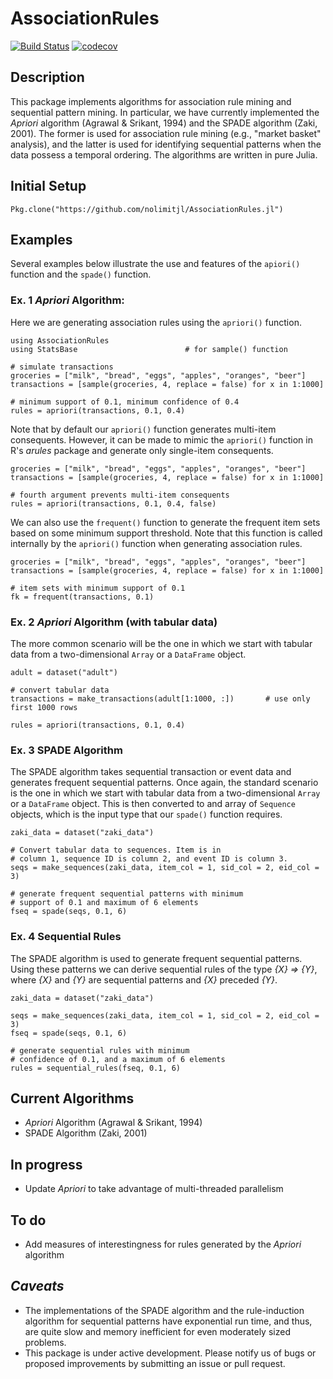 # AssociationRules
[![Build Status](https://travis-ci.org/nolimitjl/AssociationRules.jl.svg?branch=master)](https://travis-ci.org/nolimitjl/AssociationRules.jl)
[![codecov](https://codecov.io/gh/nolimitjl/AssociationRules.jl/branch/master/graph/badge.svg)](https://codecov.io/gh/nolimitjl/AssociationRules.jl)



## Description
This package implements algorithms for association rule mining and sequential pattern mining. In particular, we have currently implemented the _Apriori_ algorithm (Agrawal & Srikant, 1994) and the SPADE algorithm (Zaki, 2001). The former is used for association rule mining (e.g., "market basket" analysis), and the latter is used for identifying sequential patterns when the data possess a temporal ordering. The algorithms are written in pure Julia.




## Initial Setup
```{Julia}
Pkg.clone("https://github.com/nolimitjl/AssociationRules.jl")
```

## Examples
Several examples below illustrate the use and features of the `apiori()` function and the `spade()` function.

### Ex. 1 _Apriori_ Algorithm:
Here we are generating association rules using the `apriori()` function.
```{Julia}
using AssociationRules
using StatsBase                        # for sample() function

# simulate transactions
groceries = ["milk", "bread", "eggs", "apples", "oranges", "beer"]
transactions = [sample(groceries, 4, replace = false) for x in 1:1000]

# minimum support of 0.1, minimum confidence of 0.4
rules = apriori(transactions, 0.1, 0.4)
```


Note that by default our `apriori()` function generates multi-item consequents. However, it can be made to mimic the `apriori()` function in R's _arules_ package and generate only single-item consequents.
```{Julia}
groceries = ["milk", "bread", "eggs", "apples", "oranges", "beer"]
transactions = [sample(groceries, 4, replace = false) for x in 1:1000]

# fourth argument prevents multi-item consequents
rules = apriori(transactions, 0.1, 0.4, false)
```


We can also use the `frequent()` function to generate the frequent item sets based on some minimum support threshold. Note that this function is called internally by the `apriori()` function when generating association rules.
```{Julia}
groceries = ["milk", "bread", "eggs", "apples", "oranges", "beer"]
transactions = [sample(groceries, 4, replace = false) for x in 1:1000]

# item sets with minimum support of 0.1
fk = frequent(transactions, 0.1)
```



### Ex. 2 _Apriori_ Algorithm (with tabular data)
The more common scenario will be the one in which we start with tabular data from a two-dimensional `Array` or a `DataFrame` object.
```{Julia}
adult = dataset("adult")

# convert tabular data
transactions = make_transactions(adult[1:1000, :])       # use only first 1000 rows

rules = apriori(transactions, 0.1, 0.4)
```



### Ex. 3 SPADE Algorithm
The SPADE algorithm takes sequential transaction or event data and generates frequent sequential patterns. Once again, the standard scenario is the one in which we start with tabular data from a two-dimensional `Array` or a `DataFrame` object. This is then converted to and array of `Sequence` objects, which is the input type that our `spade()` function requires.
```{Julia}
zaki_data = dataset("zaki_data")

# Convert tabular data to sequences. Item is in
# column 1, sequence ID is column 2, and event ID is column 3.
seqs = make_sequences(zaki_data, item_col = 1, sid_col = 2, eid_col = 3)                   

# generate frequent sequential patterns with minimum
# support of 0.1 and maximum of 6 elements
fseq = spade(seqs, 0.1, 6)
```


### Ex. 4 Sequential Rules
The SPADE algorithm is used to generate frequent sequential patterns. Using these patterns we can derive sequential rules of the type _{X} => {Y}_, where _{X}_ and _{Y}_ are sequential patterns and _{X}_ preceded _{Y}_.
```{Julia}
zaki_data = dataset("zaki_data")

seqs = make_sequences(zaki_data, item_col = 1, sid_col = 2, eid_col = 3)                   
fseq = spade(seqs, 0.1, 6)

# generate sequential rules with minimum
# confidence of 0.1, and a maximum of 6 elements
rules = sequential_rules(fseq, 0.1, 6)
```   
## Current Algorithms
- _Apriori_ Algorithm (Agrawal & Srikant, 1994)
- SPADE Algorithm (Zaki, 2001)


## In progress
- Update _Apriori_ to take advantage of multi-threaded parallelism


## To do
- Add measures of interestingness for rules generated by the _Apriori_ algorithm

## _Caveats_
- The implementations of the SPADE algorithm and the rule-induction algorithm for sequential patterns have exponential run time, and thus, are quite slow and memory inefficient for even moderately sized problems.
- This package is under active development. Please notify us of bugs or proposed improvements by submitting an issue or pull request.
